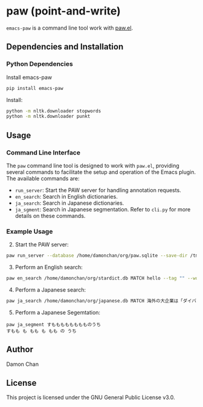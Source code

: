 # paw (point-and-write)
`emacs-paw` is a command line tool work with [paw.el](https://github.com/chenyanming/paw).

## Dependencies and Installation
### Python Dependencies
Install emacs-paw
```sh
pip install emacs-paw
```

Install:
```sh
python -m nltk.downloader stopwords
python -m nltk.downloader punkt
```

## Usage
### Command Line Interface
The `paw` command line tool is designed to work with `paw.el`, providing several commands to facilitate the setup and operation of the Emacs plugin. The available commands are:
- `run_server`: Start the PAW server for handling annotation requests.
- `en_search`: Search in English dictionaries.
- `ja_search`: Search in Japanese dictionaries.
- `ja_sgment`: Search in Japanese segmentation.
Refer to `cli.py` for more details on these commands.
### Example Usage
2. Start the PAW server:
```sh
paw run_server --database /home/damonchan/org/paw.sqlite --save-dir /tmp/ --port 5001 --wallabag-host https://example.com --wallabag-username username --wallabag-password password --wallabag-clientid clientid --wallabag-secret secret
```
3. Perform an English search:
```sh
paw en_search /home/damonchan/org/stardict.db MATCH hello --tag "" --wordlists /home/damonchan/org/5000.csv --known-words-files /home/damonchan/org/eudic.csv,/home/damonchan/org/english.txt
```
4. Perform a Japanese search:
```sh
paw ja_search /home/damonchan/org/japanese.db MATCH 海外の大企業は「ダイバーシティ（多様性）＆インクルージョン（包括的） --tag "" --wordlist /home/damonchan/org/蓝宝书日语文法.csv --known-words-files /home/damonchan/org/japanese.txt
```
5. Perform a Japanese Segemtation:
```
paw ja_segment すもももももももものうち
すもも も もも も もも の うち
```
## Author
Damon Chan
## License
This project is licensed under the GNU General Public License v3.0.
